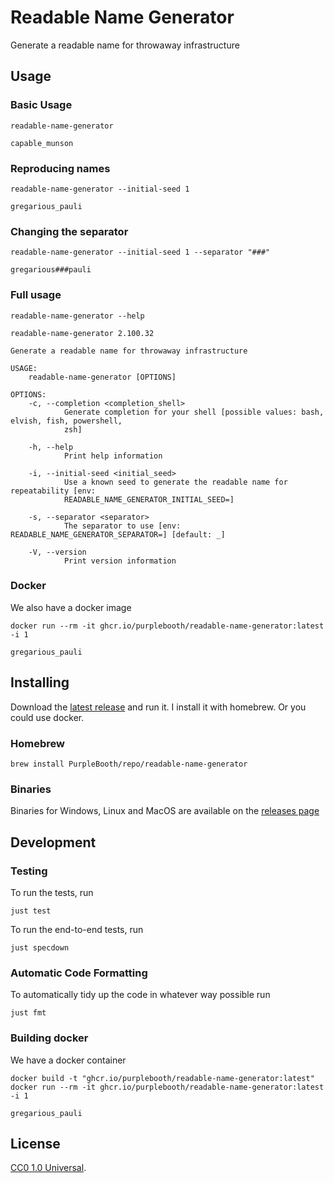 # Readable Name Generator

Generate a readable name for throwaway infrastructure

## Usage

### Basic Usage

``` shell,script(name="random_name")
readable-name-generator
```

``` shell,skip()
capable_munson
```

### Reproducing names

``` shell,script(name="running")
readable-name-generator --initial-seed 1
```

``` shell,verify(script_name="running")
gregarious_pauli
```

### Changing the separator

``` shell,script(name="seperator")
readable-name-generator --initial-seed 1 --separator "###"
```

``` shell,verify(script_name="seperator")
gregarious###pauli
```

### Full usage

``` shell,script(name="help")
readable-name-generator --help
```

``` shell,verify(script_name="help")
readable-name-generator 2.100.32

Generate a readable name for throwaway infrastructure

USAGE:
    readable-name-generator [OPTIONS]

OPTIONS:
    -c, --completion <completion_shell>
            Generate completion for your shell [possible values: bash, elvish, fish, powershell,
            zsh]

    -h, --help
            Print help information

    -i, --initial-seed <initial_seed>
            Use a known seed to generate the readable name for repeatability [env:
            READABLE_NAME_GENERATOR_INITIAL_SEED=]

    -s, --separator <separator>
            The separator to use [env: READABLE_NAME_GENERATOR_SEPARATOR=] [default: _]

    -V, --version
            Print version information
```

### Docker

We also have a docker image

``` shell,skip()
docker run --rm -it ghcr.io/purplebooth/readable-name-generator:latest -i 1
```

``` shell,skip()
gregarious_pauli
```

## Installing

Download the [latest
release](https://github.com/PurpleBooth/readable-name-generator/releases)
and run it. I install it with homebrew. Or you could use docker.

### Homebrew

``` shell,skip()
brew install PurpleBooth/repo/readable-name-generator
```

### Binaries

Binaries for Windows, Linux and MacOS are available on the [releases
page](https://github.com/PurpleBooth/readable-name-generator/releases/latest)

## Development

### Testing

To run the tests, run

``` shell,skip()
just test
```

To run the end-to-end tests, run

``` shell,skip()
just specdown
```

### Automatic Code Formatting

To automatically tidy up the code in whatever way possible run

``` shell,skip()
just fmt
```

### Building docker

We have a docker container

``` shell,skip()
docker build -t "ghcr.io/purplebooth/readable-name-generator:latest"
docker run --rm -it ghcr.io/purplebooth/readable-name-generator:latest -i 1
```

``` shell,skip()
gregarious_pauli
```

## License

[CC0 1.0 Universal](LICENSE.md).
